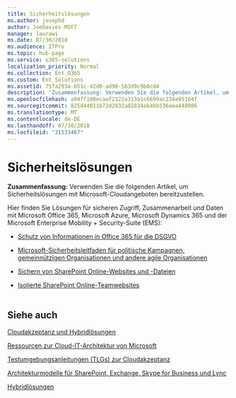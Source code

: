 ```yaml
---
title: Sicherheitslösungen
ms.author: josephd
author: JoeDavies-MSFT
manager: laurawi
ms.date: 07/30/2018
ms.audience: ITPro
ms.topic: hub-page
ms.service: o365-solutions
localization_priority: Normal
ms.collection: Ent_O365
ms.custom: Ent_Solutions
ms.assetid: 75fa293a-b51c-42d0-ad90-5b3d9c9b0cd4
description: 'Zusammenfassung: Verwenden Sie die folgenden Artikel, um Sicherheitslösungen mit Microsoft-Cloudangeboten bereitzustellen.'
ms.openlocfilehash: a94ff180ecaaf2122a313a1c6699ac234a95164f
ms.sourcegitcommit: 825d44011b72d2832a82834ab4bb536aea448986
ms.translationtype: MT
ms.contentlocale: de-DE
ms.lasthandoff: 07/30/2018
ms.locfileid: "21533467"
---
```

# <a name="security-solutions"></a>Sicherheitslösungen

 **Zusammenfassung:** Verwenden Sie die folgenden Artikel, um Sicherheitslösungen mit Microsoft-Cloudangeboten bereitzustellen.
  
Hier finden Sie Lösungen für sicheren Zugriff, Zusammenarbeit und Daten mit Microsoft Office 365, Microsoft Azure, Microsoft Dynamics 365 und der Microsoft Enterprise Mobility + Security-Suite (EMS):

- [Schutz von Informationen in Office 365 für die DSGVO](office-365-information-protection-for-gdpr.md)
  
- [Microsoft-Sicherheitsleitfaden für politische Kampagnen, gemeinnützigen Organisationen und andere agile Organisationen](microsoft-security-guidance-for-political-campaigns-nonprofits-and-other-agile-o.md)
    
- [Sichern von SharePoint Online-Websites und -Dateien](secure-sharepoint-online-sites-and-files.md)
    
- [Isolierte SharePoint Online-Teamwebsites](isolated-sharepoint-online-team-sites.md)
<br/><br/>
    
## <a name="see-also"></a>Siehe auch

[Cloudakzeptanz und Hybridlösungen](cloud-adoption-and-hybrid-solutions.md)
  
[Ressourcen zur Cloud-IT-Architektur von Microsoft](microsoft-cloud-it-architecture-resources.md)
  
[Testumgebungsanleitungen (TLGs) zur Cloudakzeptanz](cloud-adoption-test-lab-guides-tlgs.md)
  
[Architekturmodelle für SharePoint, Exchange, Skype for Business und Lync](architectural-models-for-sharepoint-exchange-skype-for-business-and-lync.md)
  
[Hybridlösungen](hybrid-solutions.md)


